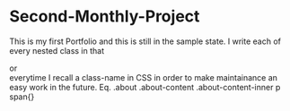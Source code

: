 # Second-Monthly-Project
 This is my first Portfolio and this is still in the sample state.
 I write each of every nested class in that <section> or <div>  everytime I recall a class-name in CSS in order to make maintainance an easy work in the future.
 Eq.     .about .about-content .about-content-inner p span{}
